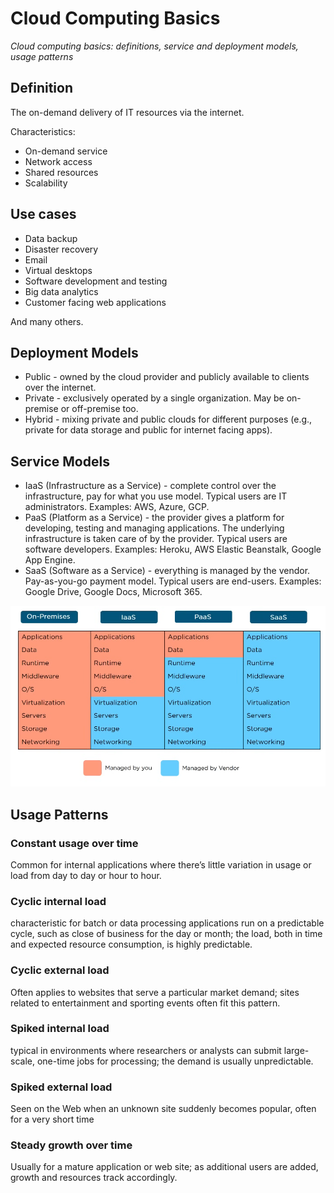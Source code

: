 # Cloud Computing Basics

_Cloud computing basics: definitions, service and deployment models, usage patterns_

## Definition

The on-demand delivery of IT resources via the internet.

Characteristics:
* On-demand service
* Network access
* Shared resources
* Scalability

## Use cases

* Data backup
* Disaster recovery
* Email
* Virtual desktops
* Software development and testing
* Big data analytics
* Customer facing web applications

And many others.

## Deployment Models

* Public - owned by the cloud provider and publicly available to clients over the internet.
* Private - exclusively operated by a single organization. May be on-premise or off-premise too.
* Hybrid - mixing private and public clouds for different purposes (e.g., private for data storage and public for internet facing apps).

## Service Models

* IaaS (Infrastructure as a Service) - complete control over the infrastructure, pay for what you use model. Typical users are IT administrators. Examples: AWS, Azure, GCP.
* PaaS (Platform as a Service) - the provider gives a platform for developing, testing and managing applications. The underlying infrastructure is taken care of by the provider. Typical users are software developers. Examples: Heroku, AWS Elastic Beanstalk, Google App Engine.
* SaaS (Software as a Service) - everything is managed by the vendor. Pay-as-you-go payment model. Typical users are end-users. Examples: Google Drive, Google Docs, Microsoft 365.

![](./images/cloud_computing_basics/service_models_comparison.png)

## Usage Patterns

### Constant usage over time

Common for internal applications where there’s little variation in usage or load from day to day or hour to hour.

### Cyclic internal load

characteristic for batch or data processing applications run on a predictable cycle, such as close of business for the day or month; the load, both in time and expected resource consumption, is highly predictable.

### Cyclic external load

Often applies to websites that serve a particular market demand; sites related to entertainment and sporting events often fit this pattern.

### Spiked internal load

typical in environments where researchers or analysts can submit large-scale, one-time jobs for processing; the demand is usually unpredictable.

### Spiked external load

Seen on the Web when an unknown site suddenly becomes popular, often for a very short time

### Steady growth over time

Usually for a mature application or web site; as additional users are added, growth and resources track accordingly.


